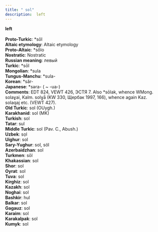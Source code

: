 ```yaml
---
title: " sol"
description:  left
---
```

<strong> left</strong><br><br>
<strong>Proto-Turkic</strong>:  *sōl<br>
<strong>Altaic etymology</strong>:  Altaic etymology<br>
<strong> Proto-Altaic</strong>:  *sṓlo<br>
<strong>Nostratic</strong>:  Nostratic<br>
<strong>Russian meaning</strong>:  левый<br>
<strong>Turkic</strong>:  *sōl<br>
<strong>Mongolian</strong>:  *sula<br>
<strong>Tungus-Manchu</strong>:  *sula-<br>
<strong>Korean</strong>:  *săr-<br>
<strong>Japanese</strong>:  *sǝra- ( ~ -ua-)<br>
<strong>Comments</strong>:  EDT 824, VEWT 426, ЭСТЯ 7. Also *sōlak, whence WMong. solaɣai, Kalm. solɣǟ (KW 330, Щербак 1997, 166), whence again Kaz. solaqaj etc. (VEWT 427).<br>
<strong>Old Turkic</strong>:  sol (OUygh.)<br>
<strong>Karakhanid</strong>:  sol (MK)<br>
<strong>Turkish</strong>:  sol<br>
<strong>Tatar</strong>:  sul<br>
<strong>Middle Turkic</strong>:  sol (Pav. C., Abush.)<br>
<strong>Uzbek</strong>:  sọl<br>
<strong>Uighur</strong>:  sol<br>
<strong>Sary-Yughur</strong>:  sol, söl<br>
<strong>Azerbaidzhan</strong>:  sol<br>
<strong>Turkmen</strong>:  sōl<br>
<strong>Khakassian</strong>:  sol<br>
<strong>Shor</strong>:  sol<br>
<strong>Oyrat</strong>:  sol<br>
<strong>Tuva</strong>:  sol<br>
<strong>Kirghiz</strong>:  sol<br>
<strong>Kazakh</strong>:  sol<br>
<strong>Noghai</strong>:  sol<br>
<strong>Bashkir</strong>:  hul<br>
<strong>Balkar</strong>:  sol<br>
<strong>Gagauz</strong>:  sol<br>
<strong>Karaim</strong>:  sol<br>
<strong>Karakalpak</strong>:  sol<br>
<strong>Kumyk</strong>:  sol<br>


